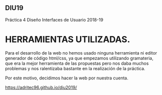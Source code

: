 ## DIU19
Práctica 4 Diseño Interfaces de Usuario 2018-19 

# HERRAMIENTAS UTILIZADAS.
Para el desarrollo de la web no hemos usado ninguna herramienta ni editor generador de código html/css, ya que empezamos utilizando gramateria, que era la mejor herramienta de las propuestas pero nos daba muchos problemas y nos ralentizaba bastante en la realización de la práctica.

Por este motivo, decidimos hacer la web por nuestra cuenta.









https://adritec96.github.io/diu2019/
